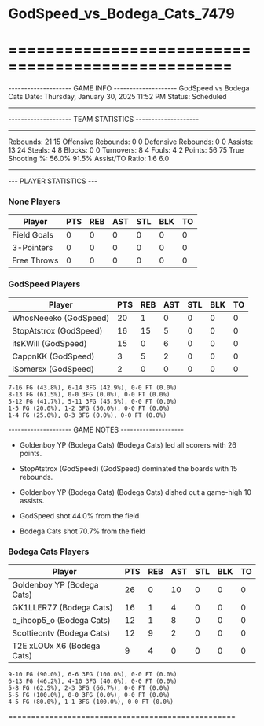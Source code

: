 # GodSpeed_vs_Bodega_Cats_7479

==================================================
==================================================

-------------------- GAME INFO --------------------
GodSpeed vs Bodega Cats
Date: Thursday, January 30, 2025 11:52 PM
Status: Scheduled

--------------------------------------------------

-------------------- TEAM STATISTICS --------------------

---------------------------------------------------------------------------
Rebounds:                 21                        15
Offensive Rebounds:       0                         0
Defensive Rebounds:       0                         0
Assists:                  13                        24
Steals:                   4                         8
Blocks:                   0                         0
Turnovers:                8                         4
Fouls:                    4                         2
Points:                   56                        75
True Shooting %:          56.0%                     91.5%
Assist/TO Ratio:          1.6                       6.0

--------------------------------------------------

--- PLAYER STATISTICS ---

### None Players

|Player|PTS|REB|AST|STL|BLK|TO|
|---|---|---|---|---|---|---|
|Field Goals|0|0|0|0|0|0|
|3-Pointers|0|0|0|0|0|0|
|Free Throws|0|0|0|0|0|0|

### GodSpeed Players

|Player|PTS|REB|AST|STL|BLK|TO|
|---|---|---|---|---|---|---|
|WhosNeeeko (GodSpeed)|20|1|0|0|0|0|
|StopAtstrox (GodSpeed)|16|15|5|0|0|0|
|itsKWill (GodSpeed)|15|0|6|0|0|0|
|CappnKK (GodSpeed)|3|5|2|0|0|0|
|iSomersx (GodSpeed)|2|0|0|0|0|0|

```
7-16 FG (43.8%), 6-14 3FG (42.9%), 0-0 FT (0.0%)
8-13 FG (61.5%), 0-0 3FG (0.0%), 0-0 FT (0.0%)
5-12 FG (41.7%), 5-11 3FG (45.5%), 0-0 FT (0.0%)
1-5 FG (20.0%), 1-2 3FG (50.0%), 0-0 FT (0.0%)
1-4 FG (25.0%), 0-3 3FG (0.0%), 0-0 FT (0.0%)
```

-------------------- GAME NOTES --------------------

* Goldenboy YP (Bodega Cats) (Bodega Cats) led all scorers with 26 points.
* StopAtstrox (GodSpeed) (GodSpeed) dominated the boards with 15 rebounds.
* Goldenboy YP (Bodega Cats) (Bodega Cats) dished out a game-high 10 assists.

* GodSpeed shot 44.0% from the field

* Bodega Cats shot 70.7% from the field

### Bodega Cats Players

|Player|PTS|REB|AST|STL|BLK|TO|
|---|---|---|---|---|---|---|
|Goldenboy YP (Bodega Cats)|26|0|10|0|0|0|
|GK1LLER77 (Bodega Cats)|16|1|4|0|0|0|
|o_ihoop5_o (Bodega Cats)|12|1|8|0|0|0|
|Scottieontv (Bodega Cats)|12|9|2|0|0|0|
|T2E xLOUx X6 (Bodega Cats)|9|4|0|0|0|0|

```
9-10 FG (90.0%), 6-6 3FG (100.0%), 0-0 FT (0.0%)
6-13 FG (46.2%), 4-10 3FG (40.0%), 0-0 FT (0.0%)
5-8 FG (62.5%), 2-3 3FG (66.7%), 0-0 FT (0.0%)
5-5 FG (100.0%), 0-0 3FG (0.0%), 0-0 FT (0.0%)
4-5 FG (80.0%), 1-1 3FG (100.0%), 0-0 FT (0.0%)
```

==================================================
